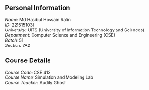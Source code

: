 ## Personal Information
*Name:* Md Hasibul Hossain Rafin  
*ID:* 2215151031  
*University:* UITS (University of Information Technology and Sciences)  
*Department:* Computer Science and Engineering (CSE)  
*Batch:* 51  
*Section:* 7A2  

## Course Details
*Course Code:* CSE 413  
*Course Name:* Simulation and Modeling Lab  
*Course Teacher:* Audity Ghosh
